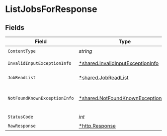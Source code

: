 # ListJobsForResponse


## Fields

| Field                                                                                   | Type                                                                                    | Required                                                                                | Description                                                                             |
| --------------------------------------------------------------------------------------- | --------------------------------------------------------------------------------------- | --------------------------------------------------------------------------------------- | --------------------------------------------------------------------------------------- |
| `ContentType`                                                                           | *string*                                                                                | :heavy_check_mark:                                                                      | N/A                                                                                     |
| `InvalidInputExceptionInfo`                                                             | [*shared.InvalidInputExceptionInfo](../../models/shared/invalidinputexceptioninfo.md)   | :heavy_minus_sign:                                                                      | Input failed validation                                                                 |
| `JobReadList`                                                                           | [*shared.JobReadList](../../models/shared/jobreadlist.md)                               | :heavy_minus_sign:                                                                      | Successful operation                                                                    |
| `NotFoundKnownExceptionInfo`                                                            | [*shared.NotFoundKnownExceptionInfo](../../models/shared/notfoundknownexceptioninfo.md) | :heavy_minus_sign:                                                                      | Object with given id was not found.                                                     |
| `StatusCode`                                                                            | *int*                                                                                   | :heavy_check_mark:                                                                      | N/A                                                                                     |
| `RawResponse`                                                                           | [*http.Response](https://pkg.go.dev/net/http#Response)                                  | :heavy_minus_sign:                                                                      | N/A                                                                                     |